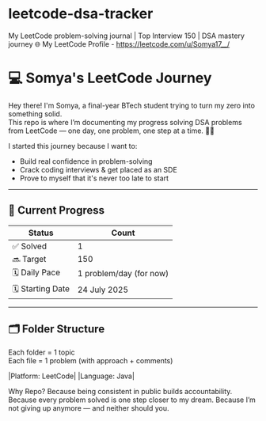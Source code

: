 # leetcode-dsa-tracker
My LeetCode problem-solving journal | Top Interview 150 | DSA mastery journey 
🌐 My LeetCode Profile - https://leetcode.com/u/Somya17__/


# 💻 Somya's LeetCode Journey

Hey there! I'm Somya, a final-year BTech student trying to turn my zero into something solid.  
This repo is where I’m documenting my progress solving DSA problems from LeetCode — one day, one problem, one step at a time. 🧠✨

I started this journey because I want to:
- Build real confidence in problem-solving
- Crack coding interviews & get placed as an SDE
- Prove to myself that it's never too late to start

---

## 🔢 Current Progress

| Status     | Count |
|------------|-------|
| ✅ Solved  | 1     |
| 🔜 Target  | 150   |
| 🗓️ Daily Pace | 1 problem/day (for now) |
| 🗓️ Starting Date | 24 July 2025 |

---

## 🗂️ Folder Structure

Each folder = 1 topic  
Each file = 1 problem (with approach + comments)

|Platform: LeetCode|
|Language: Java| 


Why Repo?
Because being consistent in public builds accountability.
Because every problem solved is one step closer to my dream.
Because I’m not giving up anymore — and neither should you.
